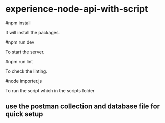 # experience-node-api-with-script

#npm install 

It will install the packages.

#npm run dev

To start the server.

#npm run lint

To check the linting.

#node importer.js

To run the script which in the scripts folder

## use the postman collection and database file for quick setup

